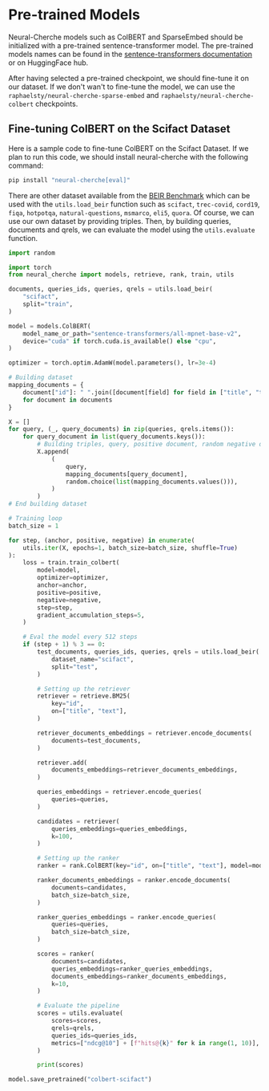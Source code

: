 # Pre-trained Models

Neural-Cherche models such as ColBERT and SparseEmbed should be initialized with a pre-trained sentence-transformer model. The pre-trained models names can be found in the [sentence-transformers documentation](https://www.sbert.net/docs/pretrained_models.html) or on HuggingFace hub.

After having selected a pre-trained checkpoint, we should fine-tune it on our dataset. If we don't
wan't to fine-tune the model, we can use the `raphaelsty/neural-cherche-sparse-embed` and `raphaelsty/neural-cherche-colbert` checkpoints.

## Fine-tuning ColBERT on the Scifact Dataset

Here is a sample code to fine-tune ColBERT on the Scifact Dataset. If we plan to run this code, we should install neural-cherche with the following command:

```bash
pip install "neural-cherche[eval]"
```

There are other dataset available from the [BEIR Benchmark](https://github.com/beir-cellar/beir)
which can be used with the `utils.load_beir` function such as `scifact`, `trec-covid`, `cord19`, `fiqa`, `hotpotqa`, `natural-questions`, `msmarco`, `eli5`, `quora`. Of course, we can use our own dataset by providing triples. Then, by building queries, documents and qrels, we can evaluate the model using the `utils.evaluate` function.

```python
import random

import torch
from neural_cherche import models, retrieve, rank, train, utils

documents, queries_ids, queries, qrels = utils.load_beir(
    "scifact",
    split="train",
)

model = models.ColBERT(
    model_name_or_path="sentence-transformers/all-mpnet-base-v2",
    device="cuda" if torch.cuda.is_available() else "cpu",
)

optimizer = torch.optim.AdamW(model.parameters(), lr=3e-4)

# Building dataset
mapping_documents = {
    document["id"]: " ".join([document[field] for field in ["title", "text"]])
    for document in documents
}

X = []
for query, (_, query_documents) in zip(queries, qrels.items()):
    for query_document in list(query_documents.keys()):
        # Building triples, query, positive document, random negative document
        X.append(
            (
                query,
                mapping_documents[query_document],
                random.choice(list(mapping_documents.values())),
            )
        )
# End building dataset

# Training loop
batch_size = 1

for step, (anchor, positive, negative) in enumerate(
    utils.iter(X, epochs=1, batch_size=batch_size, shuffle=True)
):
    loss = train.train_colbert(
        model=model,
        optimizer=optimizer,
        anchor=anchor,
        positive=positive,
        negative=negative,
        step=step,
        gradient_accumulation_steps=5,
    )

    # Eval the model every 512 steps
    if (step + 1) % 3 == 0:
        test_documents, queries_ids, queries, qrels = utils.load_beir(
            dataset_name="scifact",
            split="test",
        )

        # Setting up the retriever 
        retriever = retrieve.BM25(
            key="id",
            on=["title", "text"],
        )

        retriever_documents_embeddings = retriever.encode_documents(
            documents=test_documents,
        )

        retriever.add(
            documents_embeddings=retriever_documents_embeddings,
        )

        queries_embeddings = retriever.encode_queries(
            queries=queries,
        )

        candidates = retriever(
            queries_embeddings=queries_embeddings,
            k=100,
        )

        # Setting up the ranker
        ranker = rank.ColBERT(key="id", on=["title", "text"], model=model)

        ranker_documents_embeddings = ranker.encode_documents(
            documents=candidates,
            batch_size=batch_size,
        )

        ranker_queries_embeddings = ranker.encode_queries(
            queries=queries,
            batch_size=batch_size,
        )

        scores = ranker(
            documents=candidates,
            queries_embeddings=ranker_queries_embeddings,
            documents_embeddings=ranker_documents_embeddings,
            k=10,
        )

        # Evaluate the pipeline
        scores = utils.evaluate(
            scores=scores,
            qrels=qrels,
            queries_ids=queries_ids,
            metrics=["ndcg@10"] + [f"hits@{k}" for k in range(1, 10)],
        )

        print(scores)

model.save_pretrained("colbert-scifact")
```